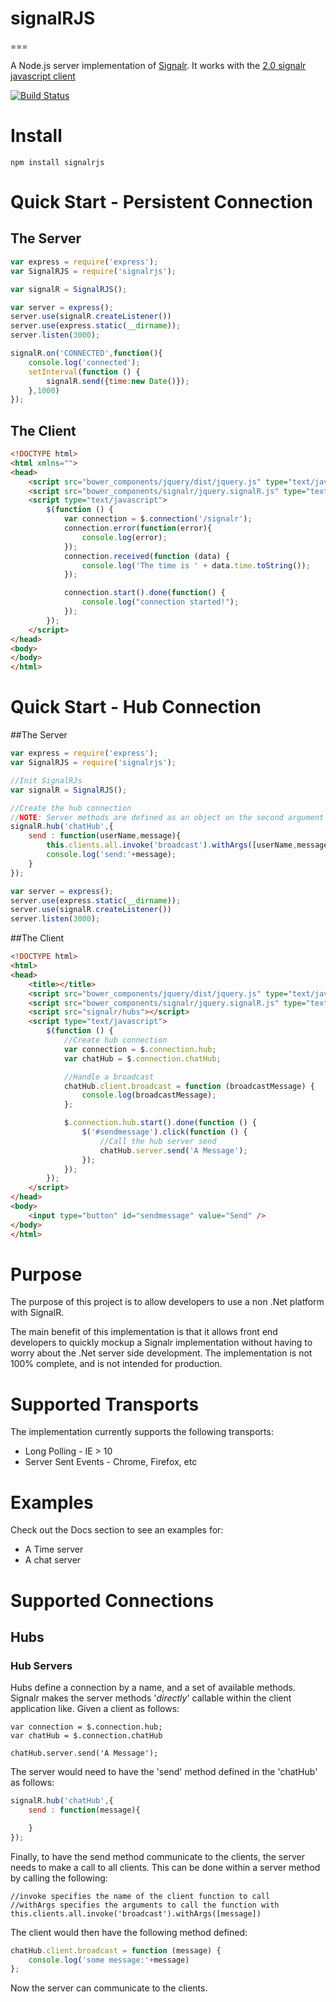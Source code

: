 # signalRJS
===

A Node.js server implementation of [Signalr](http://signalr.net/).  It works with the [2.0 signalr javascript client](https://github.com/SignalR/bower-signalr)

[![Build Status](https://travis-ci.org/tjchaplin/signalRJS.svg?branch=master)](https://travis-ci.org/tjchaplin/signalRJS)

# Install

```
npm install signalrjs
```

# Quick Start - Persistent Connection

## The Server

```javascript
var express = require('express');
var SignalRJS = require('signalrjs');

var signalR = SignalRJS();

var server = express();
server.use(signalR.createListener())
server.use(express.static(__dirname));
server.listen(3000);

signalR.on('CONNECTED',function(){
	console.log('connected');
	setInterval(function () {
		signalR.send({time:new Date()});
	},1000)
});
```

## The Client

```html
<!DOCTYPE html>
<html xmlns="">
<head>
    <script src="bower_components/jquery/dist/jquery.js" type="text/javascript"></script>
    <script src="bower_components/signalr/jquery.signalR.js" type="text/javascript"></script>
    <script type="text/javascript">
        $(function () {
            var connection = $.connection('/signalr');
            connection.error(function(error){
                console.log(error);
            });
            connection.received(function (data) {
                console.log('The time is ' + data.time.toString());
            });

            connection.start().done(function() {
                console.log("connection started!");
            });
        });
    </script>
</head>
<body>
</body>
</html>
```

# Quick Start - Hub Connection

##The Server

```javascript
var express = require('express');
var SignalRJS = require('signalrjs');

//Init SignalRJs
var signalR = SignalRJS();

//Create the hub connection
//NOTE: Server methods are defined as an object on the second argument
signalR.hub('chatHub',{
	send : function(userName,message){
		this.clients.all.invoke('broadcast').withArgs([userName,message])
		console.log('send:'+message);
	}
});

var server = express();
server.use(express.static(__dirname));
server.use(signalR.createListener())
server.listen(3000);
```

##The Client

```html
<!DOCTYPE html>
<html>
<head>
    <title></title>
    <script src="bower_components/jquery/dist/jquery.js" type="text/javascript"></script>
    <script src="bower_components/signalr/jquery.signalR.js" type="text/javascript"></script>
    <script src="signalr/hubs"></script>
    <script type="text/javascript">
        $(function () {
        	//Create hub connection
            var connection = $.connection.hub;
            var chatHub = $.connection.chatHub;

            //Handle a broadcast
            chatHub.client.broadcast = function (broadcastMessage) {
            	console.log(broadcastMessage);
            };

            $.connection.hub.start().done(function () {
                $('#sendmessage').click(function () {
                	//Call the hub server send
                    chatHub.server.send('A Message');
                });
            });
        });
    </script>
</head>
<body>
	<input type="button" id="sendmessage" value="Send" />
</body>
</html>
```

# Purpose

The purpose of this project is to allow developers to use a non .Net platform with SignalR.    

The main benefit of this implementation is that it allows front end developers to quickly mockup a Signalr implementation without having to worry about the .Net server side development.  The implementation is not 100% complete, and is not intended for production.

# Supported Transports

The implementation currently supports the following transports:
* Long Polling - IE > 10
* Server Sent Events - Chrome, Firefox, etc

# Examples
Check out the Docs section to see an examples for:
* A Time server
* A chat server

# Supported Connections

## Hubs

### Hub Servers
Hubs define a connection by a name, and a set of available methods.  Signalr makes the server methods '*directly*' callable within the client application like.  Given a client as follows:
```
var connection = $.connection.hub;
var chatHub = $.connection.chatHub

chatHub.server.send('A Message');
```

The server would need to have the 'send' method defined in the 'chatHub' as follows:
```javascript
signalR.hub('chatHub',{
	send : function(message){

	}
});
```

Finally, to have the send method communicate to the clients, the server needs to make a call to all clients.  This can be done within a server method by calling the following:
```
//invoke specifies the name of the client function to call
//withArgs specifies the arguments to call the function with
this.clients.all.invoke('broadcast').withArgs([message])
```

The client would then have the following method defined:
```javascript
chatHub.client.broadcast = function (message) {
	console.log('some message:'+message)
};
```

Now the server can communicate to the clients.